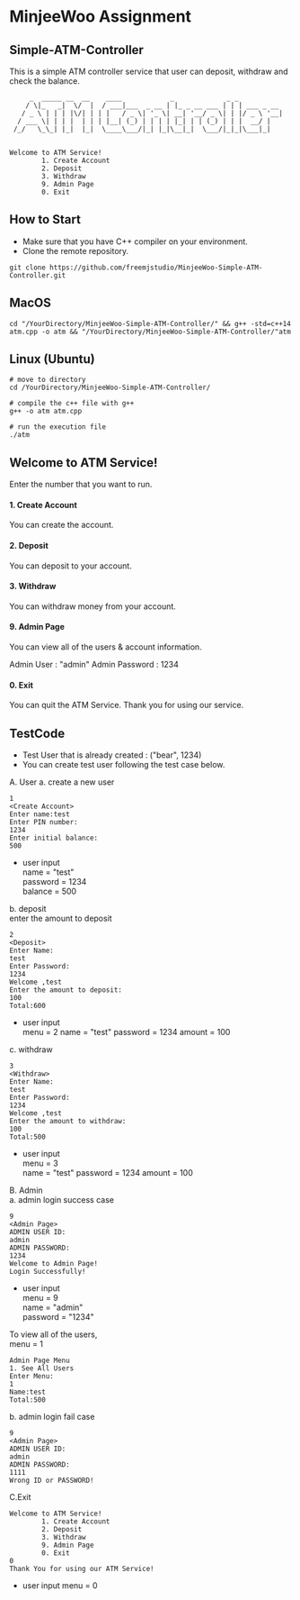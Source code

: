# MinjeeWoo Assignment 
## Simple-ATM-Controller

This is a simple ATM controller service that user can deposit, withdraw and check the balance. 

```
     _  _____ __  __    ____            _             _ _           
    / \|_   _|  \/  |  / ___|___  _ __ | |_ _ __ ___ | | | ___ _ __ 
   / _ \ | | | |\/| | | |   / _ \| '_ \| __| '__/ _ \| | |/ _ \ '__|
  / ___ \| | | |  | | | |__| (_) | | | | |_| | | (_) | | |  __/ |   
 /_/   \_\_| |_|  |_|  \____\___/|_| |_|\__|_|  \___/|_|_|\___|_|   
                                                                    

Welcome to ATM Service!
        1. Create Account 
        2. Deposit 
        3. Withdraw 
        9. Admin Page
        0. Exit
```

## How to Start
- Make sure that you have C++ compiler on your environment. 
- Clone the remote repository. 

```
git clone https://github.com/freemjstudio/MinjeeWoo-Simple-ATM-Controller.git
```

## MacOS

```
cd "/YourDirectory/MinjeeWoo-Simple-ATM-Controller/" && g++ -std=c++14 atm.cpp -o atm && "/YourDirectory/MinjeeWoo-Simple-ATM-Controller/"atm
```

## Linux (Ubuntu)
```
# move to directory 
cd /YourDirectory/MinjeeWoo-Simple-ATM-Controller/

# compile the c++ file with g++ 
g++ -o atm atm.cpp 

# run the execution file
./atm 
```

## Welcome to ATM Service!

Enter the number that you want to run. 

#### 1. Create Account   
You can create the account.  

#### 2. Deposit   
You can deposit to your account.  

#### 3. Withdraw   
You can withdraw money from your account. 

#### 9. Admin Page  
You can view all of the users & account information. 

Admin User : "admin"
Admin Password : 1234

#### 0. Exit  
You can quit the ATM Service. Thank you for using our service. 

## TestCode

- Test User that is already created : ("bear", 1234)
- You can create test user following the test case below. 

A. User
a. create a new user 
```
1
<Create Account>
Enter name:test
Enter PIN number: 
1234
Enter initial balance: 
500
```


- user input  
name = "test"  
password = 1234  
balance = 500  

b. deposit   
enter the amount to deposit   

```
2
<Deposit>
Enter Name:
test
Enter Password:
1234
Welcome ,test
Enter the amount to deposit:
100
Total:600
```

- user input   
menu = 2
name = "test"
password = 1234
amount = 100  

c. withdraw   


```
3
<Withdraw>
Enter Name:
test
Enter Password:
1234
Welcome ,test
Enter the amount to withdraw:
100
Total:500
```
- user input    
menu = 3  
name = "test"
password = 1234
amount = 100   


B. Admin   
a. admin login success case
```
9
<Admin Page>
ADMIN USER ID:
admin
ADMIN PASSWORD:
1234
Welcome to Admin Page!
Login Successfully!
```
- user input   
menu = 9  
name = "admin"  
password = "1234"  

To view all of the users,   
menu = 1  

```
Admin Page Menu
1. See All Users
Enter Menu: 
1
Name:test
Total:500
```

b. admin login fail case

```
9
<Admin Page>
ADMIN USER ID:
admin
ADMIN PASSWORD:
1111
Wrong ID or PASSWORD!
```

C.Exit
```
Welcome to ATM Service!
        1. Create Account 
        2. Deposit 
        3. Withdraw 
        9. Admin Page
        0. Exit
0
Thank You for using our ATM Service!
```

- user input
menu = 0
